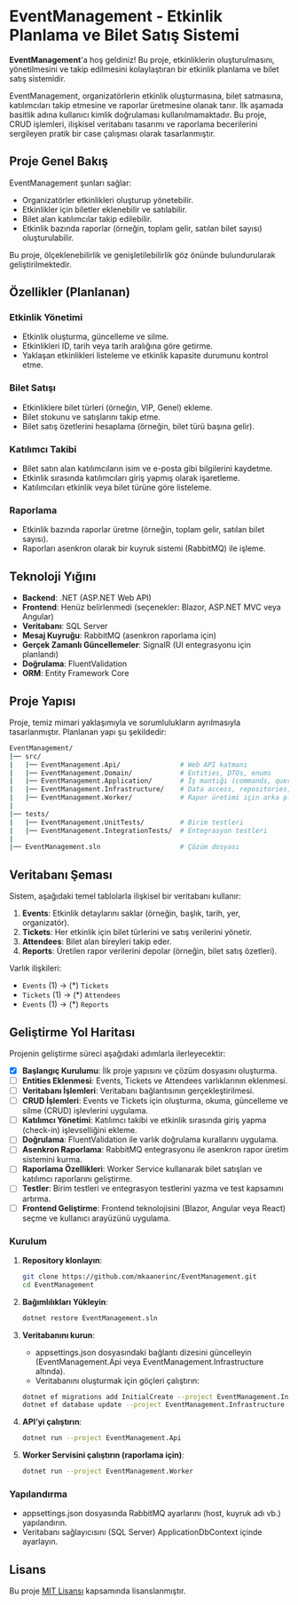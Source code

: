 # EventManagement - Etkinlik Planlama ve Bilet Satış Sistemi

**EventManagement**'a hoş geldiniz! Bu proje, etkinliklerin oluşturulmasını, yönetilmesini ve takip edilmesini kolaylaştıran bir etkinlik planlama ve bilet satış sistemidir.

EventManagement, organizatörlerin etkinlik oluşturmasına, bilet satmasına, katılımcıları takip etmesine ve raporlar üretmesine olanak tanır. İlk aşamada basitlik adına kullanıcı kimlik doğrulaması kullanılmamaktadır. Bu proje, CRUD işlemleri, ilişkisel veritabanı tasarımı ve raporlama becerilerini sergileyen pratik bir case çalışması olarak tasarlanmıştır.

## Proje Genel Bakış

EventManagement şunları sağlar:
- Organizatörler etkinlikleri oluşturup yönetebilir.
- Etkinlikler için biletler eklenebilir ve satılabilir.
- Bilet alan katılımcılar takip edilebilir.
- Etkinlik bazında raporlar (örneğin, toplam gelir, satılan bilet sayısı) oluşturulabilir.

Bu proje, ölçeklenebilirlik ve genişletilebilirlik göz önünde bulundurularak geliştirilmektedir.

## Özellikler (Planlanan)

### Etkinlik Yönetimi
- Etkinlik oluşturma, güncelleme ve silme.
- Etkinlikleri ID, tarih veya tarih aralığına göre getirme.
- Yaklaşan etkinlikleri listeleme ve etkinlik kapasite durumunu kontrol etme.

### Bilet Satışı
- Etkinliklere bilet türleri (örneğin, VIP, Genel) ekleme.
- Bilet stokunu ve satışlarını takip etme.
- Bilet satış özetlerini hesaplama (örneğin, bilet türü başına gelir).

### Katılımcı Takibi
- Bilet satın alan katılımcıların isim ve e-posta gibi bilgilerini kaydetme.
- Etkinlik sırasında katılımcıları giriş yapmış olarak işaretleme.
- Katılımcıları etkinlik veya bilet türüne göre listeleme.

### Raporlama
- Etkinlik bazında raporlar üretme (örneğin, toplam gelir, satılan bilet sayısı).
- Raporları asenkron olarak bir kuyruk sistemi (RabbitMQ) ile işleme.

## Teknoloji Yığını

- **Backend**: .NET (ASP.NET Web API)
- **Frontend**: Henüz belirlenmedi (seçenekler: Blazor, ASP.NET MVC veya Angular)
- **Veritabanı**: SQL Server
- **Mesaj Kuyruğu**: RabbitMQ (asenkron raporlama için)
- **Gerçek Zamanlı Güncellemeler**: SignalR (UI entegrasyonu için planlandı)
- **Doğrulama**: FluentValidation
- **ORM**: Entity Framework Core

## Proje Yapısı

Proje, temiz mimari yaklaşımıyla ve sorumlulukların ayrılmasıyla tasarlanmıştır. Planlanan yapı şu şekildedir:

```bash
EventManagement/
|── src/
|   |── EventManagement.Api/               # Web API katmanı
|   |── EventManagement.Domain/            # Entities, DTOs, enums
|   |── EventManagement.Application/       # İş mantığı (commands, queries, handlers, iş kuralları)
|   |── EventManagement.Infrastructure/    # Data access, repositories, RabbitMQ entegrasyonu
|   |── EventManagement.Worker/            # Rapor üretimi için arka plan servisi
|   
|── tests/
|   |── EventManagement.UnitTests/         # Birim testleri
|   |── EventManagement.IntegrationTests/  # Entegrasyon testleri
|
|── EventManagement.sln                    # Çözüm dosyası
```

## Veritabanı Şeması

Sistem, aşağıdaki temel tablolarla ilişkisel bir veritabanı kullanır:

1. **Events**: Etkinlik detaylarını saklar (örneğin, başlık, tarih, yer, organizatör).
2. **Tickets**: Her etkinlik için bilet türlerini ve satış verilerini yönetir.
3. **Attendees**: Bilet alan bireyleri takip eder.
4. **Reports**: Üretilen rapor verilerini depolar (örneğin, bilet satış özetleri).

Varlık ilişkileri:
- `Events` (1) → (*) `Tickets`
- `Tickets` (1) → (*) `Attendees`
- `Events` (1) → (*) `Reports`

## Geliştirme Yol Haritası

Projenin geliştirme süreci aşağıdaki adımlarla ilerleyecektir:

- [X] **Başlangıç Kurulumu**: İlk proje yapısını ve çözüm dosyasını oluşturma.
- [ ] **Entities Eklenmesi**: Events, Tickets ve Attendees varlıklarının eklenmesi.
- [ ] **Veritabanı İşlemleri**: Veritabanı bağlantısının gerçekleştirilmesi.
- [ ] **CRUD İşlemleri**: Events ve Tickets için oluşturma, okuma, güncelleme ve silme (CRUD) işlevlerini uygulama.
- [ ] **Katılımcı Yönetimi**: Katılımcı takibi ve etkinlik sırasında giriş yapma (check-in) işlevselliğini ekleme.
- [ ] **Doğrulama**: FluentValidation ile varlık doğrulama kurallarını uygulama.
- [ ] **Asenkron Raporlama**: RabbitMQ entegrasyonu ile asenkron rapor üretim sistemini kurma.
- [ ] **Raporlama Özellikleri**: Worker Service kullanarak bilet satışları ve katılımcı raporlarını geliştirme.
- [ ] **Testler**: Birim testleri ve entegrasyon testlerini yazma ve test kapsamını artırma.
- [ ] **Frontend Geliştirme**: Frontend teknolojisini (Blazor, Angular veya React) seçme ve kullanıcı arayüzünü uygulama.

### Kurulum
1. **Repository klonlayın**:
   ```bash
   git clone https://github.com/mkaanerinc/EventManagement.git
   cd EventManagement
   ```

2. **Bağımlılıkları Yükleyin**:
   ```bash
   dotnet restore EventManagement.sln
   ```

3. **Veritabanını kurun**:
   - appsettings.json dosyasındaki bağlantı dizesini güncelleyin (EventManagement.Api veya EventManagement.Infrastructure altında).
   - Veritabanını oluşturmak için göçleri çalıştırın:
   ```bash
   dotnet ef migrations add InitialCreate --project EventManagement.Infrastructure
   dotnet ef database update --project EventManagement.Infrastructure
   ```
   
4. **API’yi çalıştırın**:
   ```bash
   dotnet run --project EventManagement.Api
   ```
   
5. **Worker Servisini çalıştırın (raporlama için)**:
   ```bash
   dotnet run --project EventManagement.Worker
   ```
### Yapılandırma
- appsettings.json dosyasında RabbitMQ ayarlarını (host, kuyruk adı vb.) yapılandırın.
- Veritabanı sağlayıcısını (SQL Server) ApplicationDbContext içinde ayarlayın.

## Lisans

Bu proje [MIT Lisansı](https://opensource.org/licenses/MIT) kapsamında lisanslanmıştır.
